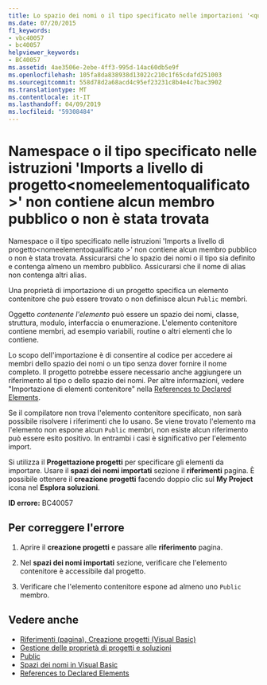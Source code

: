 ```yaml
---
title: Lo spazio dei nomi o il tipo specificato nelle importazioni '<qualifiedelementname>' a livello di progetto non contiene alcun membro pubblico o non è definito
ms.date: 07/20/2015
f1_keywords:
- vbc40057
- bc40057
helpviewer_keywords:
- BC40057
ms.assetid: 4ae3506e-2ebe-4ff3-995d-14ac60db5e9f
ms.openlocfilehash: 105fa8da838938d13022c210c1f65cdafd251003
ms.sourcegitcommit: 558d78d2a68acd4c95ef23231c8b4e4c7bac3902
ms.translationtype: MT
ms.contentlocale: it-IT
ms.lasthandoff: 04/09/2019
ms.locfileid: "59308484"
---
```

# <a name="namespace-or-type-specified-in-the-project-level-imports-qualifiedelementname-doesnt-contain-any-public-member-or-cannot-be-found"></a>Namespace o il tipo specificato nelle istruzioni 'Imports a livello di progetto\<nomeelementoqualificato >' non contiene alcun membro pubblico o non è stata trovata
Namespace o il tipo specificato nelle istruzioni 'Imports a livello di progetto\<nomeelementoqualificato >' non contiene alcun membro pubblico o non è stata trovata. Assicurarsi che lo spazio dei nomi o il tipo sia definito e contenga almeno un membro pubblico. Assicurarsi che il nome di alias non contenga altri alias.  
  
 Una proprietà di importazione di un progetto specifica un elemento contenitore che può essere trovato o non definisce alcun `Public` membri.  
  
 Oggetto *contenente l'elemento* può essere un spazio dei nomi, classe, struttura, modulo, interfaccia o enumerazione. L'elemento contenitore contiene membri, ad esempio variabili, routine o altri elementi che lo contiene.  
  
 Lo scopo dell'importazione è di consentire al codice per accedere ai membri dello spazio dei nomi o un tipo senza dover fornire il nome completo. Il progetto potrebbe essere necessario anche aggiungere un riferimento al tipo o dello spazio dei nomi. Per altre informazioni, vedere "Importazione di elementi contenitore" nella [References to Declared Elements](../../../visual-basic/programming-guide/language-features/declared-elements/references-to-declared-elements.md).  
  
 Se il compilatore non trova l'elemento contenitore specificato, non sarà possibile risolvere i riferimenti che lo usano. Se viene trovato l'elemento ma l'elemento non espone alcun `Public` membri, non esiste alcun riferimento può essere esito positivo. In entrambi i casi è significativo per l'elemento import.  
  
 Si utilizza il **Progettazione progetti** per specificare gli elementi da importare. Usare il **spazi dei nomi importati** sezione il **riferimenti** pagina. È possibile ottenere il **creazione progetti** facendo doppio clic sul **My Project** icona nel **Esplora soluzioni**.  
  
 **ID errore:** BC40057  
  
## <a name="to-correct-this-error"></a>Per correggere l'errore  
  
1. Aprire il **creazione progetti** e passare alle **riferimento** pagina.  
  
2. Nel **spazi dei nomi importati** sezione, verificare che l'elemento contenitore è accessibile dal progetto.  
  
3. Verificare che l'elemento contenitore espone ad almeno uno `Public` membro.  
  
## <a name="see-also"></a>Vedere anche

- [Riferimenti (pagina), Creazione progetti (Visual Basic)](/visualstudio/ide/reference/references-page-project-designer-visual-basic)
- [Gestione delle proprietà di progetti e soluzioni](/visualstudio/ide/managing-project-and-solution-properties)
- [Public](../../../visual-basic/language-reference/modifiers/public.md)
- [Spazi dei nomi in Visual Basic](../../../visual-basic/programming-guide/program-structure/namespaces.md)
- [References to Declared Elements](../../../visual-basic/programming-guide/language-features/declared-elements/references-to-declared-elements.md)
